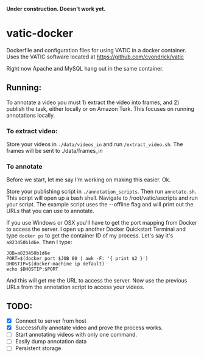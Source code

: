 **Under construction. Doesn't work yet.**

# vatic-docker
Dockerfile and configuration files for using VATIC in a docker container. Uses the VATIC software located at https://github.com/cvondrick/vatic

Right now Apache and MySQL hang out in the same container.

## Running:
To annotate a video you must 1) extract the video into frames, and 2) publish the task, either locally or on Amazon Turk. This focuses on running annotations locally.

### To extract video:
Store your videos in `./data/videos_in` and run `/extract_video.sh`. The frames will be sent to ./data/frames_in

### To annotate
Before we start, let me say I'm working on making this easier. Ok.

Store your publishing script in `./annotation_scripts`. Then run `annotate.sh`. This script will open up a bash shell. Navigate to /root/vatic/ascripts and run your script. The example script uses the --offline flag and will print out the URLs that you can use to annotate.

If you use Windows or OSX you'll have to get the port mapping from Docker to access the server. I open up another Docker Quickstart Terminal and type `docker ps` to get the container ID of my process. Let's say it's `a823450b1d6e`. Then I type:

```
JOB=a823450b1d6e
PORT=$(docker port $JOB 80 | awk -F: '{ print $2 }')
DHOSTIP=$(docker-machine ip default)
echo $DHOSTIP:$PORT
```

And this will get me the URL to access the server. Now use the previous URLs from the annotation script to access your videos.


## TODO:
- [x] Connect to server from host
- [x] Successfully annotate video and prove the process works.
- [ ] Start annotating videos with only one command.
- [ ] Easily dump annotation data
- [ ] Persistent storage
